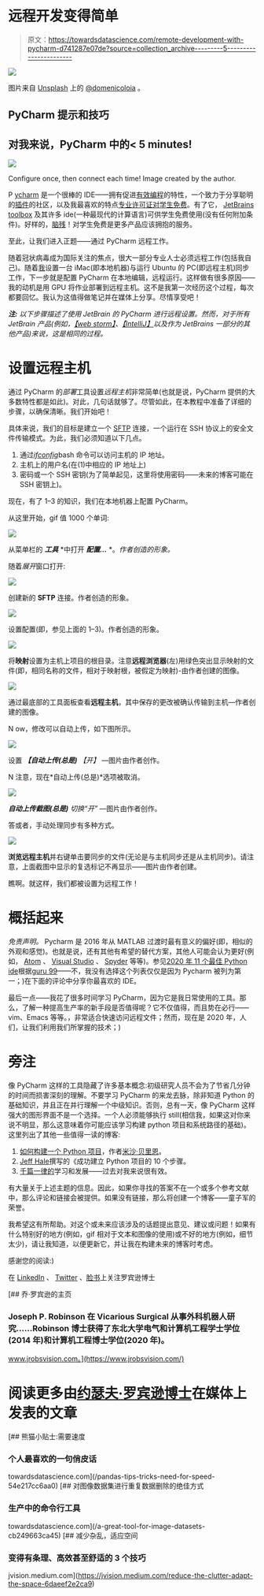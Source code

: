 # 远程开发变得简单

> 原文：<https://towardsdatascience.com/remote-development-with-pycharm-d741287e07de?source=collection_archive---------5----------------------->

![](img/76703a21265b52de14a622de9240c39c.png)

图片来自 [Unsplash](https://unsplash.com/photos/hGV2TfOh0ns) 上的 [@domenicoloia](https://unsplash.com/@domenicoloia) 。

## PyCharm 提示和技巧

## 对我来说，PyCharm 中的< 5 minutes!

![](img/2f518a62ea232f17847bde55a0ed2883.png)

Configure once, then connect each time! Image created by the author.

P [ycharm](https://www.jetbrains.com/pycharm/) 是一个很棒的 IDE——拥有促进[有效编程](https://www.jetbrains.com/pycharm/features/)的特性，一个致力于分享聪明的[插件](https://plugins.jetbrains.com/pycharm)的社区，以及我最喜欢的特点[专业许可证对学生免费](https://www.jetbrains.com/community/education/#students)。有了它， [JetBrains toolbox](https://www.jetbrains.com/toolbox-app/) 及其许多 ide(一种最现代的计算语言)可供学生免费使用(没有任何附加条件)。好样的，[脑残](https://www.jetbrains.com/)！对学生免费是更多产品应该拥抱的服务。

至此，让我们进入正题——通过 PyCharm 远程工作。

随着冠状病毒成为国际关注的焦点，很大一部分专业人士必须远程工作(包括我自己)。随着[我](https://www.jrobsvision.com/)设置一台 iMac(即本地机器)与运行 Ubuntu 的 PC(即远程主机)同步工作，下一步就是配置 PyCharm 在本地编辑，远程运行。这样做有很多原因——我的动机是用 GPU 将作业部署到远程主机。这不是我第一次经历这个过程，每次都要回忆。我认为这值得做笔记并在媒体上分享。尽情享受吧！

***注:*** *以下步骤描述了使用 JetBrain 的 PyCharm 进行远程设置。然而，对于所有 JetBrain 产品(例如，*[*【web storm】*](https://www.jetbrains.com/webstorm/)*、*[*【IntelliJ】*](https://intellij-support.jetbrains.com/hc/en-us#)*以及作为 JetBrains 一部分的其他产品)来说，这是相同的过程。*

# 设置远程主机

通过 PyCharm 的*部署*工具设置*远程主机*非常简单(也就是说，PyCharm 提供的大多数特性都是如此)。对此，几句话就够了。尽管如此，在本教程中准备了详细的步骤，以确保清晰。我们开始吧！

具体来说，我们的目标是建立一个 [SFTP](https://www.ssh.com/ssh/sftp) 连接，一个运行在 SSH 协议上的安全文件传输模式。为此，我们必须知道以下几点。

1.  通过[*ifconfig*](https://www.linuxtrainingacademy.com/determine-public-ip-address-command-line-curl/)bash 命令可以访问主机的 IP 地址。
2.  主机上的用户名(在(1)中相应的 IP 地址上)
3.  密码或一个 SSH 密钥(为了简单起见，这里将使用密码——未来的博客可能在 SSH 密钥上)。

现在，有了 1–3 的知识，我们在本地机器上配置 PyCharm。

从这里开始，gif 值 1000 个单词:

![](img/679ab30a9c9a6dbe25af5fd0b3f4ddac.png)

从菜单栏的 ***工具*** *中打开 ***配置…*** *。*作者创造的形象。*

随着*展开*窗口打开:

![](img/90fe4f5ceb9ee09cb8c7afa32fb31017.png)

创建新的 **SFTP** 连接。作者创造的形象。

![](img/ccaafffdf6ef1ed0e9ed8bf50d9c5c6a.png)

设置配置(即，参见上面的 1–3)。作者创造的形象。

![](img/4be58d42211aeff0cb96ddea42941615.png)

将**映射**设置为主机上项目的根目录。注意**远程浏览器**(左)用绿色突出显示映射的文件(即，相同名称的文件，相对于映射根，被假定为映射)-由作者创建的图像。

![](img/a51e9ee052f3d650b98407930ff88673.png)

通过最底部的工具面板查看**远程主机**，其中保存的更改被确认传输到主机—作者创建的图像。

N ow，修改可以自动上传，如下图所示。

![](img/02f77eab8203e0125b8855894beb6794.png)

设置 ***【自动上传(总是)*** *【开】* —图片由作者创作。

N 注意，现在*自动上传(总是)*选项被取消。

![](img/b96a9a5e70957dfb5b63a50c974f2b1d.png)

***自动上传截图(总是)*** *切换“开”* —图片由作者创作。

答或者，手动处理同步有多种方式。

![](img/ecba0940960407e55556e5e292cb3357.png)

**浏览远程主机**并右键单击要同步的文件(无论是与主机同步还是从主机同步)。请注意，上面截图中显示的复选标记不再显示——图片由作者创建。

瞧啊。就这样，我们都被设置为远程工作！

# 概括起来

*免责声明。* Pycharm 是 2016 年从 MATLAB 过渡时最有意义的偏好(即，相似的外观和感觉)。也就是说，还有其他有希望的替代方案，其他人可能会认为更好(例如， [Atom](https://atom.io/) 、 [Visual Studio](https://visualstudio.microsoft.com/) 、 [Spyder](https://www.spyder-ide.org/) 等等)。参见[2020 年 11 个最佳 Python ide](https://www.guru99.com/python-ide-code-editor.html)根据[guru 99](https://www.guru99.com/)——不，我没有选择这个列表仅仅是因为 Pycharm 被列为第一；)在下面的评论中分享你最喜欢的 IDE。

最后一点——我花了很多时间学习 PyCharm，因为它是我日常使用的工具。那么，了解一种提高生产率的新手段是否值得呢？它不仅值得，而且势在必行——vim、Emacs 等等。，非常适合快速访问远程文件；然而，现在是 2020 年，人们，让我们利用我们所掌握的技术；)

# 旁注

像 PyCharm 这样的工具隐藏了许多基本概念:初级研究人员不会为了节省几分钟的时间而损害深刻的理解。不要学习 PyCharm 的来龙去脉，除非知道 Python 的基础知识，并且正在并行理解一个中级知识。否则，总有一天，像 PyCharm 这样强大的图形界面不是一个选择。一个人必须能够执行 still(相信我，如果这对你来说不明显，那么这意味着你可能应该学习构建 python 项目和系统路径的基础)。这里列出了其他一些值得一读的博客:

1.  [如何构建一个 Python 项目](https://medium.com/swlh/how-to-structure-a-python-based-data-science-project-a-short-tutorial-for-beginners-7e00bff14f56)，作者[米沙·贝里恩](https://medium.com/u/2c1e058445b1?source=post_page-----d741287e07de--------------------------------)。
2.  [Jeff Hale](/10-steps-to-set-up-your-python-project-for-success-14ff88b5d13)撰写的《成功建立 Python 项目的 10 个步骤。
3.  [千篇一律的](https://drivendata.github.io/cookiecutter-data-science/)学习和发展——过去对我来说很有效。

有大量关于上述主题的信息。因此，如果你寻找的答案不在一个或多个参考文献中，那么评论和链接会被提供。如果没有链接，那么将创建一个博客——童子军的荣誉。

我希望这有所帮助。对这个或未来应该涉及的话题提出意见、建议或问题！如果有什么特别好的地方(例如，gif 相对于文本和图像的使用)或不好的地方(例如，细节太少)，请让我知道，以便更新它，并让我在构建未来的博客时考虑。

感谢您的阅读:)

在 [LinkedIn](https://www.linkedin.com/company/superannotate/) 、 [Twitter](https://twitter.com/jrobvision) 、[脸书](https://www.facebook.com/superannotate)上关注罗宾逊博士

[](https://www.jrobsvision.com/) [## 乔·罗宾逊的主页

### Joseph P. Robinson 在 Vicarious Surgical 从事外科机器人研究……Robinson 博士获得了东北大学电气和计算机工程学士学位(2014 年)和计算机工程博士学位(2020 年)。

www.jrobsvision.com。](https://www.jrobsvision.com/) 

# 阅读更多由[约瑟夫·罗宾逊博士](https://medium.com/u/8049fa781539?source=post_page-----d741287e07de--------------------------------)在媒体上发表的文章

[](/pandas-tips-tricks-need-for-speed-54e217cc6aa0) [## 熊猫小贴士:需要速度

### 个人最喜欢的一句俏皮话

towardsdatascience.com](/pandas-tips-tricks-need-for-speed-54e217cc6aa0) [](/a-great-tool-for-image-datasets-cb249663ca45) [## 对图像数据集进行重复数据删除的绝佳方式

### 生产中的命令行工具

towardsdatascience.com](/a-great-tool-for-image-datasets-cb249663ca45) [](https://jvision.medium.com/reduce-the-clutter-adapt-the-space-6daeef2e2ca9) [## 减少杂乱，适应空间

### 变得有条理、高效甚至舒适的 3 个技巧

jvision.medium.com](https://jvision.medium.com/reduce-the-clutter-adapt-the-space-6daeef2e2ca9)